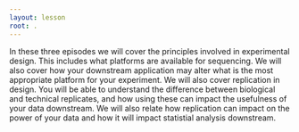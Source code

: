 ```yaml
---
layout: lesson
root: .
---
```

In these three episodes we will cover the principles involved in experimental design. This includes what platforms are available for sequencing. We will also cover how your downstream application may alter what is the most appropriate platform for your experiment. We will also cover replication in design. You will be able to understand the difference between biological and technical replicates, and how using these can impact the usefulness of your data downstream. We will also relate how replication can impact on the power of your data and how it will impact statistial analysis downstream.
